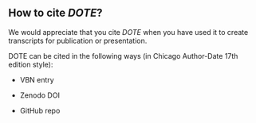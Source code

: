 ## How to cite _DOTE_?

We would appreciate that you cite _DOTE_ when you have used it to create transcripts for publication or presentation.

DOTE can be cited in the following ways (in Chicago Author-Date 17th edition style):

- VBN entry

- Zenodo DOI

- GitHub repo
